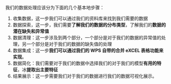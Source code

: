 我们的数据处理应该分为下面的几个基本地步骤：
1. 收集数据，这一步我们可以通过我们的资料库来找到我们需要的数据
2. 数据探索，这一步，我们需要**了解我们的数据的分布类型**，了解我们的**数据的潜在缺失和异常值**
3. 数据清理：这一步涉及到两个部分，一个部分是对于我们的数据的异常值的处理，另一个部分是对于我们的数据的缺失值的处理
4. 数据集成：这一步**我们可以通过我们的 WPS 自带的合并 eXCEL 表格功能来实现**。
5. 数据简化：我们需要对于我们的数据中选择我们的对于我们的模型**有用的特征**，冰**提取出主要特征**
6. 结果展示：这一步需要我们对于我们的数据进行我们的数据可视化展示。